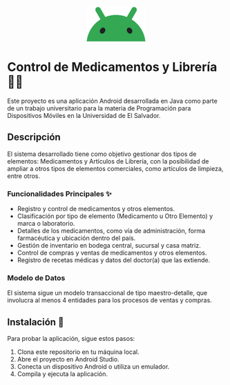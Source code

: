 

<div align="center">
    <img src="android-icon.png" height="80px" width="auto" /> 
</div>

# Control de Medicamentos y Librería 💊📒
Este proyecto es una aplicación Android desarrollada en Java como parte de un trabajo universitario para la materia de Programación para Dispositivos Móviles en la Universidad de El Salvador.

## Descripción

El sistema desarrollado tiene como objetivo gestionar dos tipos de elementos: Medicamentos y Artículos de Librería, con la posibilidad de ampliar a otros tipos de elementos comerciales, como artículos de limpieza, entre otros.

### Funcionalidades Principales ✨

- Registro y control de medicamentos y otros elementos.
- Clasificación por tipo de elemento (Medicamento u Otro Elemento) y marca o laboratorio.
- Detalles de los medicamentos, como vía de administración, forma farmacéutica y ubicación dentro del país.
- Gestión de inventario en bodega central, sucursal y casa matriz.
- Control de compras y ventas de medicamentos y otros elementos.
- Registro de recetas médicas y datos del doctor(a) que las extiende.

### Modelo de Datos

El sistema sigue un modelo transaccional de tipo maestro-detalle, que involucra al menos 4 entidades para los procesos de ventas y compras.

## Instalación 🚀

Para probar la aplicación, sigue estos pasos:

1. Clona este repositorio en tu máquina local.
2. Abre el proyecto en Android Studio.
3. Conecta un dispositivo Android o utiliza un emulador.
4. Compila y ejecuta la aplicación.
